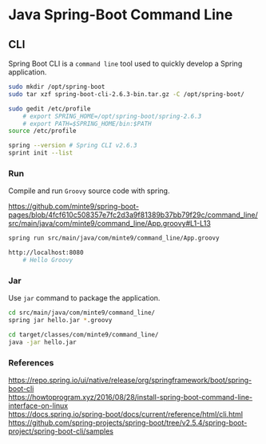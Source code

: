 # Java Spring-Boot Command Line

## CLI

Spring Boot CLI is a `command line` tool used to quickly develop a Spring application.

~~~sh
sudo mkdir /opt/spring-boot
sudo tar xzf spring-boot-cli-2.6.3-bin.tar.gz -C /opt/spring-boot/

sudo gedit /etc/profile
    # export SPRING_HOME=/opt/spring-boot/spring-2.6.3
    # export PATH=$SPRING_HOME/bin:$PATH
source /etc/profile

spring --version # Spring CLI v2.6.3
sprint init --list
~~~

### Run

Compile and run `Groovy` source code with spring.

https://github.com/minte9/spring-boot-pages/blob/4fcf610c508357e7fc2d3a9f81389b37bb79f29c/command_line/src/main/java/com/minte9/command_line/App.groovy#L1-L13

~~~sh
spring run src/main/java/com/minte9/command_line/App.groovy

http://localhost:8080
    # Hello Groovy
~~~

### Jar

Use `jar` command to package the application.

~~~sh
cd src/main/java/com/minte9/command_line/
spring jar hello.jar *.groovy

cd target/classes/com/minte9/command_line/
java -jar hello.jar
~~~

### References

https://repo.spring.io/ui/native/release/org/springframework/boot/spring-boot-cli  
https://howtoprogram.xyz/2016/08/28/install-spring-boot-command-line-interface-on-linux  
https://docs.spring.io/spring-boot/docs/current/reference/html/cli.html  
https://github.com/spring-projects/spring-boot/tree/v2.5.4/spring-boot-project/spring-boot-cli/samples  
